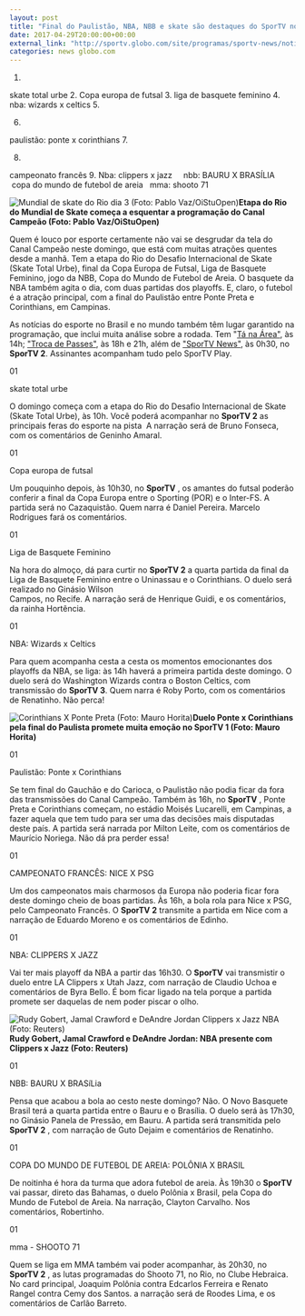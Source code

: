 ```yaml
---
layout: post
title: "Final do Paulistão, NBA, NBB e skate são destaques do SporTV no domingo"
date: 2017-04-29T20:00:00+00:00
external_link: "http://sportv.globo.com/site/programas/sportv-news/noticia/2017/04/final-do-paulistao-nba-nbb-e-skate-sao-destaques-do-sportv-no-domingo.html"
categories: news globo.com
---
```

1. 
skate total urbe
2. 
Copa europa de futsal
3. 
liga de basquete feminino
4. 
nba: wizards x celtics
5. 
  

6. 
paulistão: ponte x corinthians
7. 

8. 
campeonato francês
9. 
Nba: clippers x jazz &nbsp; &nbsp; nbb: BAURU X BRASÍLIA &nbsp; &nbsp; &nbsp;copa do mundo de futebol de areia &nbsp; mma: shooto 71

 ![Mundial de skate do Rio dia 3 (Foto: Pablo Vaz/OiStuOpen)](http://s2.glbimg.com/afEzW1eWxTCH2y9tTkQiWzdGQpM=/0x0:1920x1278/690x459/s.glbimg.com/es/ge/f/original/2017/04/28/dsc9303_pablovaz-oistuopen.jpg "Mundial de skate do Rio dia 3 (Foto: Pablo Vaz/OiStuOpen)")**Etapa do Rio do Mundial de Skate começa a esquentar a programação do Canal Campeão (Foto: Pablo Vaz/OiStuOpen)**

Quem é louco por esporte certamente não vai se desgrudar da tela do Canal Campeão neste domingo, que está com muitas atrações quentes desde a manhã. Tem a etapa do Rio do Desafio Internacional de Skate (Skate Total Urbe), final da Copa Europa de Futsal, Liga de Basquete Feminino, jogo da NBB, Copa do Mundo de Futebol de Areia. O basquete da NBA também agita o dia, com duas partidas dos playoffs. E, claro, o futebol é a atração principal, com a final do Paulistão entre Ponte Preta e Corinthians, em Campinas.

As notícias do esporte no Brasil e no mundo também têm lugar garantido na programação, que inclui muita análise sobre a rodada. Tem "[Tá na Área"](http://sportv.globo.com/site/programas/ta-na-area/), às 14h;&nbsp;["Troca de Passes"](http://sportv.globo.com/site/programas/troca-de-passes/), às 18h e 21h, além de&nbsp;["SporTV News"](http://sportv.globo.com/site/programas/sportv-news/), às 0h30, no **SporTV 2**. Assinantes acompanham tudo pelo SporTV Play.

01

skate total urbe

O domingo começa com&nbsp;a etapa do Rio do Desafio Internacional de Skate (Skate Total Urbe), às 10h. Você poderá acompanhar no **SporTV 2** as principais feras do esporte na pista &nbsp;A narração será de Bruno Fonseca, com os comentários de Geninho Amaral.

01

Copa europa de futsal

Um pouquinho depois, às 10h30, no **SporTV** , os amantes do futsal poderão conferir a final da Copa Europa entre o Sporting (POR) e o Inter-FS. A partida será no Cazaquistão. Quem narra é Daniel Pereira. Marcelo Rodrigues fará os comentários.

01

Liga de Basquete Feminino

Na hora do almoço, dá para curtir no **SporTV 2** a quarta partida da final da Liga de Basquete Feminino entre o Uninassau e o Corinthians. O duelo será realizado no Ginásio Wilson&nbsp;  
Campos, no Recife. A narração será de Henrique Guidi, e os comentários, da rainha Hortência.

01

NBA: Wizards x Celtics

Para quem acompanha cesta a cesta os momentos emocionantes dos playoffs da NBA, se liga: às 14h haverá a primeira partida deste domingo. O duelo será do Washington Wizards contra o Boston Celtics, com transmissão do **SporTV 3**. Quem narra é Roby Porto, com os comentários de Renatinho. Não perca!

 ![Corinthians X Ponte Preta (Foto: Mauro Horita)](http://s2.glbimg.com/zD_fse3KyMMk-1bHRRwztVDbbkY=/0x0:2500x1665/690x460/s.glbimg.com/es/ge/f/original/2016/05/26/hor7788.jpg "Corinthians X Ponte Preta (Foto: Mauro Horita)")**Duelo Ponte x Corinthians pela final do Paulista promete muita emoção no SporTV 1 (Foto: Mauro Horita)**

01

Paulistão: Ponte x Corinthians

Se tem final do Gauchão e do Carioca, o Paulistão não podia ficar da fora das transmissões do Canal Campeão. Também às 16h, no **SporTV** , Ponte Preta e Corinthians começam, no estádio Moisés Lucarelli, em Campinas, a fazer aquela que tem tudo para ser uma das decisões mais disputadas deste país. A partida será narrada por Milton Leite, com os comentários de Maurício Noriega. Não dá pra perder essa!

01

CAMPEONATO FRANCÊS: NICE X PSG

Um dos campeonatos mais charmosos da Europa não poderia ficar fora deste domingo cheio de boas partidas. Às 16h, a bola rola para Nice x PSG, pelo Campeonato Francês. O **SporTV 2** transmite a partida em Nice com a narração de Eduardo Moreno e os comentários de Edinho.

01

NBA: CLIPPERS X JAZZ

Vai ter mais playoff da NBA a partir das 16h30. O **SporTV** vai transmistir o duelo entre LA Clippers x Utah Jazz, com narração de Claudio Uchoa e comentários de Byra Bello. É bom ficar ligado na tela porque a partida promete ser daquelas de nem poder piscar o olho.

 ![Rudy Gobert, Jamal Crawford e DeAndre Jordan Clippers x Jazz NBA (Foto: Reuters)](http://s2.glbimg.com/qQfwLsM3Cq2C3ah0jMAoCDfXKjI=/0x0:5184x3455/690x460/s.glbimg.com/es/ge/f/original/2017/04/29/gobert_e_jordan_reuters.jpg "Rudy Gobert, Jamal Crawford e DeAndre Jordan Clippers x Jazz NBA (Foto: Reuters)")**Rudy Gobert, Jamal Crawford e DeAndre Jordan: NBA presente com Clippers x Jazz (Foto: Reuters)**

01

NBB: BAURU X BRASíLia

Pensa que acabou a bola ao cesto neste domingo? Não. O Novo Basquete Brasil terá a quarta partida entre o Bauru e o Brasília. O duelo será às 17h30, no Ginásio Panela de Pressão, em Bauru. A partida será transmitida pelo **SporTV 2** , com narração de Guto Dejaim e comentários de Renatinho.

01

COPA DO MUNDO DE FUTEBOL DE AREIA: POLÔNIA X BRASIL

De noitinha é hora da turma que adora futebol de areia. Às 19h30 o **SporTV** vai passar, direto das Bahamas, o duelo Polônia x Brasil, pela Copa do Mundo de Futebol de Areia. Na narração, Clayton Carvalho. Nos comentários, Robertinho.

01

mma - SHOOTO 71

Quem se liga em MMA também vai poder acompanhar, às 20h30, no **SporTV 2** , as lutas programadas do Shooto 71, no Rio, no Clube Hebraica. No card principal, Joaquim Polônia contra Edcarlos Ferreira e Renato Rangel contra Cemy dos Santos. a narração será de Roodes Lima, e os comentários de Carlão Barreto.

